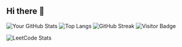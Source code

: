 ## Hi there 👋

<!--
**Makzz1/Makzz1** is a ✨ _special_ ✨ repository because its `README.md` (this file) appears on your GitHub profile.

Here are some ideas to get you started:

- 🔭 I’m currently working on ...
- 🌱 I’m currently learning ...
- 👯 I’m looking to collaborate on ...
- 🤔 I’m looking for help with ...
- 💬 Ask me about ...
- 📫 How to reach me: ...
- 😄 Pronouns: ...
- ⚡ Fun fact: ...
-->
![Your GitHub Stats](https://github-readme-stats.vercel.app/api?username=Makzz1&show_icons=true&theme=tokyonight)
![Top Langs](https://github-readme-stats.vercel.app/api/top-langs/?username=Makzz1&layout=compact&theme=tokyonight)
![GitHub Streak](https://streak-stats.demolab.com?user=Makzz1&theme=tokyonight&hide_border=true)
![Visitor Badge](https://visitor-badge.glitch.me/badge?page_id=Makzz1.Makzz1)

![LeetCode Stats](https://leetcard.jacoblin.cool/makzz?theme=dark&font=Baloo&extension=activity)


